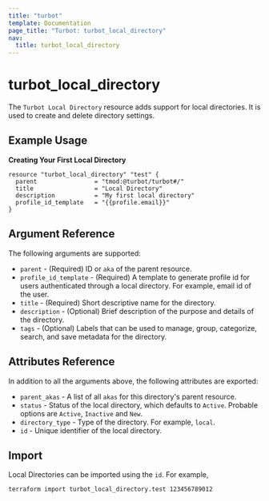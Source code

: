 ```yaml
---
title: "turbot"
template: Documentation
page_title: "Turbot: turbot_local_directory"
nav:
  title: turbot_local_directory
---
```


# turbot\_local\_directory

The `Turbot Local Directory` resource adds support for local directories. It is used to create and delete directory settings.

## Example Usage

**Creating Your First Local Directory**

```hcl
resource "turbot_local_directory" "test" {
  parent                = "tmod:@turbot/turbot#/"
  title                 = "Local Directory"
  description           = "My first local directory"
  profile_id_template   = "{{profile.email}}"
}
```

## Argument Reference

The following arguments are supported:

- `parent` - (Required) ID or `aka` of the parent resource.
- `profile_id_template` - (Required) A template to generate profile id for users authenticated through a local directory. For example, email id of the user.
- `title` - (Required) Short descriptive name for the directory.
- `description` - (Optional) Brief description of the purpose and details of the directory.
- `tags` - (Optional) Labels that can be used to manage, group, categorize, search, and save metadata for the directory.

## Attributes Reference

In addition to all the arguments above, the following attributes are exported:

- `parent_akas` - A list of all `akas` for this directory's parent resource.
- `status` - Status of the local directory, which defaults to `Active`. Probable options are `Active`, `Inactive` and `New`.
- `directory_type` - Type of the directory. For example, `local`.
- `id` - Unique identifier of the local directory.

## Import

Local Directories can be imported using the `id`. For example,

```
terraform import turbot_local_directory.test 123456789012
```